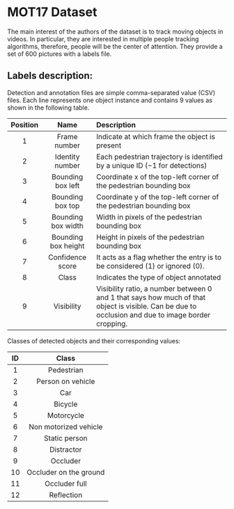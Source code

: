 # MOT17 Dataset
The main interest of the authors of the dataset is to track moving objects in videos. In particular, they are interested in multiple people tracking algorithms, therefore, people will be the center of attention.
They provide a set of 600 pictures with a labels file.

## Labels description:
Detection and annotation files are simple comma-separated value (CSV) files. Each line represents one object instance and contains 9 values as shown in the following table.

| Position | Name | Description |
|:------:|:-----:|:----------|
| 1 | Frame number | Indicate at which frame the object is present |
| 2 | Identity number | Each pedestrian trajectory is identified by a unique ID (−1 for detections) |
| 3 | Bounding box left | Coordinate x of the top-left corner of the pedestrian bounding box |
| 4 | Bounding box top | Coordinate y of the top-left corner of the pedestrian bounding box |
| 5 | Bounding box width | Width in pixels of the pedestrian bounding box | 
| 6 | Bounding box height | Height in pixels of the pedestrian bounding box |
| 7 | Confidence score | It acts as a flag whether the entry is to be considered (1) or ignored (0). |
| 8 | Class | Indicates the type of object annotated |
| 9 | Visibility | Visibility ratio, a number between 0 and 1 that says how much of that object is visible. Can be due to occlusion and due to image border cropping. |

Classes of detected objects and their corresponding values:

| ID | Class |
|:-----:|:------:|
| 1 | Pedestrian |
| 2 | Person on vehicle|
| 3 | Car |
| 4 | Bicycle |
| 5 | Motorcycle |
| 6 | Non motorized vehicle |
| 7 | Static person |
| 8 | Distractor |
| 9 | Occluder |
| 10 | Occluder on the ground |
| 11 | Occluder full |
| 12 | Reflection |